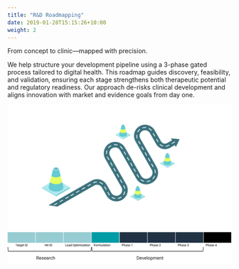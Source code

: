 ```yaml
---
title: "R&D Roadmapping"
date: 2019-01-28T15:15:26+10:00
weight: 2
---
```


From concept to clinic—mapped with precision.

We help structure your development pipeline using a 3-phase gated process tailored to digital health. This roadmap guides discovery, feasibility, and validation, ensuring each stage strengthens both therapeutic potential and regulatory readiness. Our approach de-risks clinical development and aligns innovation with market and evidence goals from day one.

![](/images/illustrations/rd-roadmapping.svg)
![](/images/illustrations/clinical_pipeline_basic.svg)
